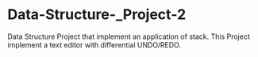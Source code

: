 # Data-Structure-_Project-2
Data Structure Project that implement an application of stack. This Project implement a text editor with differential UNDO/REDO. 
